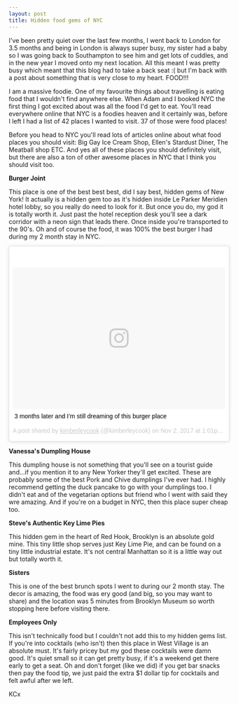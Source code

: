 ```yaml
---
layout: post
title: Hidden food gems of NYC
---
```


I've been pretty quiet over the last few months, I went back to London for 3.5 months and being in London is always super busy, my sister had a baby so I was going back to Southampton to see him and get lots of cuddles, and in the new year I moved onto my next location. All this meant I was pretty busy which meant that this blog had to take a back seat :( but I'm back with a post about something that is very close to my heart. FOOD!!!

I am a massive foodie. One of my favourite things about travelling is eating food that I wouldn't find anywhere else. When Adam and I booked NYC the first thing I got excited about was all the food I'd get to eat. You'll read everywhere online that NYC is a foodies heaven and it certainly was, before I left I had a list of 42 places I wanted to visit. 37 of those were food places!

Before you head to NYC you'll read lots of articles online about what food places you should visit: Big Gay Ice Cream Shop, Ellen's Stardust Diner, The Meatball shop ETC. And yes all of these places you should definitely visit, but there are also a ton of other awesome places in NYC that I think you should visit too.

**Burger Joint**

This place is one of the best best best, did I say best, hidden gems of New York! It actually is a hidden gem too as it's hidden inside Le Parker Meridien hotel lobby, so you really do need to look for it. But once you do, my god it is totally worth it. Just past the hotel reception desk you'll see a dark corridor with a neon sign that leads there. Once inside you're transported to the 90's. Oh and of course the food, it was 100% the best burger I had during my 2 month stay in NYC.

<blockquote class="instagram-media" data-instgrm-captioned data-instgrm-permalink="https://www.instagram.com/p/BbAWnT-lAXA/" data-instgrm-version="8" style=" background:#FFF; border:0; border-radius:3px; box-shadow:0 0 1px 0 rgba(0,0,0,0.5),0 1px 10px 0 rgba(0,0,0,0.15); margin: 1px; max-width:658px; padding:0; width:99.375%; width:-webkit-calc(100% - 2px); width:calc(100% - 2px);"><div style="padding:8px;"> <div style=" background:#F8F8F8; line-height:0; margin-top:40px; padding:33.33333333333333% 0; text-align:center; width:100%;"> <div style=" background:url(data:image/png;base64,iVBORw0KGgoAAAANSUhEUgAAACwAAAAsCAMAAAApWqozAAAABGdBTUEAALGPC/xhBQAAAAFzUkdCAK7OHOkAAAAMUExURczMzPf399fX1+bm5mzY9AMAAADiSURBVDjLvZXbEsMgCES5/P8/t9FuRVCRmU73JWlzosgSIIZURCjo/ad+EQJJB4Hv8BFt+IDpQoCx1wjOSBFhh2XssxEIYn3ulI/6MNReE07UIWJEv8UEOWDS88LY97kqyTliJKKtuYBbruAyVh5wOHiXmpi5we58Ek028czwyuQdLKPG1Bkb4NnM+VeAnfHqn1k4+GPT6uGQcvu2h2OVuIf/gWUFyy8OWEpdyZSa3aVCqpVoVvzZZ2VTnn2wU8qzVjDDetO90GSy9mVLqtgYSy231MxrY6I2gGqjrTY0L8fxCxfCBbhWrsYYAAAAAElFTkSuQmCC); display:block; height:44px; margin:0 auto -44px; position:relative; top:-22px; width:44px;"></div></div> <p style=" margin:8px 0 0 0; padding:0 4px;"> <a href="https://www.instagram.com/p/BbAWnT-lAXA/" style=" color:#000; font-family:Arial,sans-serif; font-size:14px; font-style:normal; font-weight:normal; line-height:17px; text-decoration:none; word-wrap:break-word;" target="_blank">3 months later and I’m still dreaming of this burger place</a></p> <p style=" color:#c9c8cd; font-family:Arial,sans-serif; font-size:14px; line-height:17px; margin-bottom:0; margin-top:8px; overflow:hidden; padding:8px 0 7px; text-align:center; text-overflow:ellipsis; white-space:nowrap;">A post shared by <a href="https://www.instagram.com/kimberleycook/" style=" color:#c9c8cd; font-family:Arial,sans-serif; font-size:14px; font-style:normal; font-weight:normal; line-height:17px;" target="_blank"> kimberleycook</a> (@kimberleycook) on <time style=" font-family:Arial,sans-serif; font-size:14px; line-height:17px;" datetime="2017-11-02T20:01:30+00:00">Nov 2, 2017 at 1:01pm PDT</time></p></div></blockquote> <script async defer src="//www.instagram.com/embed.js"></script>

**Vanessa's Dumpling House**

This dumpling house is not something that you'll see on a tourist guide and...if you mention it to any New Yorker they'll get excited. These are probably some of the best Pork and Chive dumplings I've ever had. I highly recommend getting the duck pancake to go with your dumplings too. I didn't eat and of the vegetarian options but friend who I went with said they wre amazing. And if you're on a budget in NYC, then this place super cheap too.

**Steve's Authentic Key Lime Pies**

This hidden gem in the heart of Red Hook, Brooklyn is an absolute gold mine. This tiny little shop serves just Key Lime Pie, and can be found on a tiny little industrial estate. It's not central Manhattan so it is a little way out but totally worth it.

**Sisters**

This is one of the best brunch spots I went to during our 2 month stay. The decor is amazing, the food was ery good (and big, so you may want to share) and the location was 5 minutes from Brooklyn Museum so worth stopping here before visiting there.

**Employees Only**

This isn't technically food but I couldn't not add this to my hidden gems list. If you're into cocktails (who isn't) then this place in West Village is an absolute must. It's fairly pricey but my god these cocktails were damn good. It's quiet small so it can get pretty busy, if it's a weekend get there early to get a seat. Oh and don't forget (like we did) if you get bar snacks then pay the food tip, we just paid the extra $1 dollar tip for cocktails and felt awful after we left.

KCx
